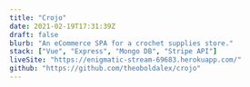 ```yaml
---
title: "Crojo"
date: 2021-02-19T17:31:39Z
draft: false
blurb: "An eCommerce SPA for a crochet supplies store."
stack: ["Vue", "Express", "Mongo DB", "Stripe API"]
liveSite: "https://enigmatic-stream-69683.herokuapp.com/"
github: "https://github.com/theoboldalex/crojo"
---
```

